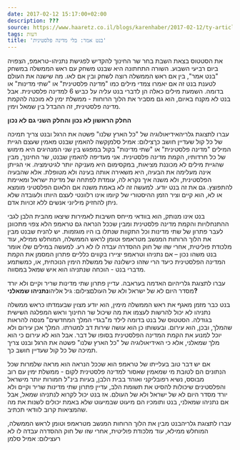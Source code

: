 ```yaml
---
date: 2017-02-12 15:17:00+02:00
description: ???
source: https://www.haaretz.co.il/blogs/karenhaber/2017-02-12/ty-article/0000017f-f8ab-d2d5-a9ff-f8af75350000
tags: דעות
title: 'בנט אמר: בלי מדינה פלסטינית'
---
```


את הסטטוס בצאת השבת בחר שר החינוך להקדיש לפגישת נתניהו-טראמפ, הצפויה ביום רביעי השבוע. השורה התחתונה היא שבנט משחק עם ראש הממשלה במשחק "בנט אמר", בין אם ראש הממשלה רוצה לשחק ובין אם לאו. מה שישנה את העולם לטענת בנט זה אם יאמרו צמדי מילים כמו "מדינה פלסטינית" או "שתי מדינות" או בדומה. השמעת מילים כאלה הן לדברי בנט עליה על כביש 6 למדינה פלסטינית. אבל בנט לא מקנח באיום, הוא גם מסביר את הלוך הרוחות - ממשלת ימין לא מוכנה להקמת מדינה פלסטינית, זה ההבדל בין שמאל וימין.

**החלק הראשון לא נכון והחלק השני גם לא נכון**

 עברו לתצוגת גלריהאידיאולוגיה של "כל הארץ שלנו" פשטה את הרגל ובנט צריך תמיכה של כל קול שעדיין חושב כךצילום: אמיל סלמןקשה להאמין שבנט מאמין שעצם הגיית המילים "מדינה פלסטינית" או "שתי מדינות" בקול במפגש בין שני המנהיגים היא מימוש של כל חרדותיו, הקמת מדינה פלסטינית. אני מעדיפה להאמין שבנט, שר החינוך, מבין שהגיית מילים לא מכוננת מציאות, במקסימום היא מעניקה יותר לגיטימציה. אי הגייתן אינה מעלימה את הבעיה, היא משאירה אותה בעינה ולא מטופלת. אלא שהבעיה הפלסטינית, ולא משנה איך נקרא לה, עומדת לפתחה של מדינת ישראל ומאיימת להתפוצץ. גם את זה בנט יודע. למעשה זה לא באמת משנה אם הלאום הפלסטיני מומצא או לא, הוא קיים וציר הזמן ההיסטורי של קיומו אינו רלוונטי לעצם היותו ולעובדה שלא ניתן להחזיק מיליוני אנשים ללא זכויות אדם.

בנט אינו מנותק, הוא בוודאי מייחס חשיבות לאמירות שיצאו מהבית הלבן לגבי ההתנחלויות והקמת מדינה פלסטינית ומבין שככל הנראה גם טראמפ הלא צפוי מתכוונן לעבר פתרון של שתי מדינות וכל התקוות שנתלו בו היו מוגזמות. יש להניח שבנט מבין את הלוך הרוחות המנשב מטראמפ וטומן לראש הממשלה, המוחלש ממילא, עוד מלכודת פוליטית, אחרי שזו של חוק ההסדרה עבדה לו לא רע. למעשה במילים שלו אומר בנט משהו נכון – אם נתניהו וטראמפ יציירו בקווים כלליים פתרון המסמן את הקמת המדינה הפלסטינית כיעד הרי שזהו כישלונה של ממשלת הימין הנוכחית, או, כמשתמע מדברי בנט - הוכחה שנתניהו הוא איש שמאל במסווה.

 עברו לתצוגת גלריהיום האדמה בעראבה. עדיין פתרון שתי מדינות שריר וקיים ולא יורד מסדר היום לא של ישראל ולא של העולםצילום: גיל אליהו**נתניהו שמאלני?**

בנט כבר מזמן מאגף את ראש הממשלה מימין, הוא יודע מצוין שבעמדתו כראש ממשלה נתניהו לא יכול להרשות לעצמו את מה שיכול שר החינוך וראש המפלגה השישית בגודלה. הסטטוס של בנט בדומה לילד מ"בגדי המלך המחדשים" מנסה להראות שהמלך, ובכן, הוא עירום. ובעשותו כן הוא עושה שירות דב למטרתו. המלך אכן עירום ולא יוכל למנוע את הקמת המדינה הפלסטינית בסופו של דבר. אבל הוא לא עירום כי הוא מלך שמאלני, אלא כי האידיאולוגיה של "כל הארץ שלנו" פשטה את הרגל ובנט צריך תמיכה של כל קול שעדיין חושב כך.

אם יש דבר טוב בעלייתו של טראמפ הוא שככל הנראה הוא מראה שלמרות שכל הנתונים הם לטובת מי שמאמין שאסור למדינה פלסטינית לקום - ממשלת ימין עם רוב מבוסס, נשיא רפובליקני ואוהד בבית הלבן, בעיות בינ"ל חמורות יותר מישראל והפלסטינים שיכולות להסיט את תשומת הלב, עדיין פתרון שתי מדינות שריר וקיים ולא יורד מסדר היום לא של ישראל ולא של העולם. אז בנט יכול לקרוא לנתניהו שמאל, אבל אם נתניהו שמאלני, בנט ותומכיו הם מיעוט שבמיעוט שלא באמת יכולים לשנות את מה שהמציאות קרוב לוודאי תכתיב.

 עברו לתצוגת גלריהבנט מבין את הלוך הרוחות המנשב מטראמפ וטומן לראש הממשלה, המוחלש ממילא, עוד מלכודת פוליטית, אחרי שזו של חוק ההסדרה עבדה לו לא רעצילום: אמיל סלמן